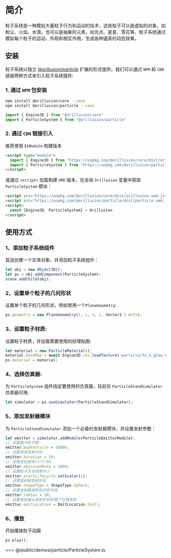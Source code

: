 # 简介
粒子系统是一种模拟大量粒子行为和运动的技术，这些粒子可以是虚拟的对象，如粉尘、火焰、水滴，也可以是抽象的元素，如光点、星星、雪花等，粒子系统通过模拟每个粒子的运动、外观和相互作用，生成各种逼真的动态效果。

## 安装
粒子系统以独立 [@orillusion/particle](/particle/) 扩展的形式提供，我们可以通过 `NPM` 和 `CDN` 链接两种方式来引入粒子系统插件:

### 1. 通过 `NPM` 包安装
```bash
npm install @orillusion/core --save
npm install @orillusion/particle --save
```
```ts
import { Engine3D } from "@orillusion/core"
import { ParticleSystem } from "@orillusion/particle"
```

### 2. 通过 `CDN` 链接引入
推荐使用 `ESModule` 构建版本
```html
<script type="module">
  import { Engine3D } from "https://unpkg.com/@orillusion/core/dist/orillusion.es.js" 
  import { ParticleSystem } from "https://unpkg.com/@orillusion/particle/dist/particle.es.js" 
</script>
```

或通过 `<script>` 加载构建 `UMD` 版本，在全局 `Orillusion` 变量中获取 `ParticleSystem` 模块：
```html
<script src="https://unpkg.com/@orillusion/core/dist/orillusion.umd.js"></script>
<script src="https://unpkg.com/@orillusion/particle/dist/particle.umd.js"></script>
<script>
  const {Engine3D, ParticleSystem} = Orillusion
</script>
```

## 使用方式
### 1、添加粒子系统组件
首选创建一个实体对象，并添加粒子系统组件：
```ts
let obj = new Object3D();
let ps = obj.addComponent(ParticleSystem);
scene.addChild(obj);
```

### 2、设置单个粒子的几何形状
设置单个粒子的几何形状，例如使用一个`PlaneGeometry`:
```ts
ps.geometry = new PlaneGeometry(1, 1, 1, 1, Vector3.Z_AXIS);
```

### 3、设置粒子材质:
设置粒子材质，并加载需要使用的纹理贴图:
```ts
let material = new ParticleMaterial();
material.baseMap = await Engine3D.res.loadTexture('particle/fx_a_glow_003.png');
ps.material = material;
```

### 4、选择仿真器:
为 `ParticleSystem` 组件指定要使用的仿真器，目前仅 `ParticleStandSimulator` 仿真器可用:
```ts
let simulator = ps.useSimulator(ParticleStandSimulator);
```

### 5、添加发射器模块
为 `ParticleStandSimulator` 添加一个必备的发射器模块，并设置发射参数：
```ts
let emitter = simulator.addModule(ParticleEmitterModule);
// 设置最大粒子数
emitter.maxParticle = 10000;
// 设置持续发射时间
emitter.duration = 10;
// 设置发射速率(x个/秒)
emitter.emissionRate = 1000;
// 设置粒子生命周期大小
emitter.startLifecycle.setScalar(1);
// 设置发射器发射形状
emitter.shapeType = ShapeType.Sphere;
// 设置发射器发射形状的半径
emitter.radius = 10;
// 设置发射器从发射形状的哪个位置发射
emitter.emitLocation = EmitLocation.Shell;
```

### 6、播放
开始播放粒子动画
```ts
ps.play();
```

<Demo :height="500" src="/demos/particle/ParticleSystem.ts"></Demo>

<<< @/public/demos/particle/ParticleSystem.ts
